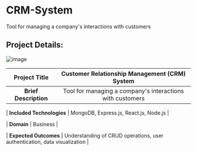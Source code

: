 # CRM-System
Tool for managing a company's interactions with customers

## Project Details:
![image](https://github.com/kunal-yadav-404/CRM-System/assets/83703416/f70a4489-d305-48ef-a812-e414a45a7178)

| Project Title |   Customer Relationship Management (CRM) System    |
| :---:   | :---: |
| **Brief Description** | Tool for managing a company's interactions with customers   |

| **Included Technologies** | MongoDB, Express.js, React.js, Node.js   |

| **Domain** | Business   |

| **Expected Outcomes** | Understanding of CRUD operations, user authentication, data visualization   |
